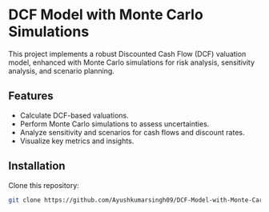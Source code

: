 # DCF Model with Monte Carlo Simulations

This project implements a robust Discounted Cash Flow (DCF) valuation model, enhanced with Monte Carlo simulations for risk analysis, sensitivity analysis, and scenario planning.

## Features
- Calculate DCF-based valuations.
- Perform Monte Carlo simulations to assess uncertainties.
- Analyze sensitivity and scenarios for cash flows and discount rates.
- Visualize key metrics and insights.

## Installation
 Clone this repository:
   ```bash
   git clone https://github.com/Ayushkumarsingh09/DCF-Model-with-Monte-Carlo-Simulations
